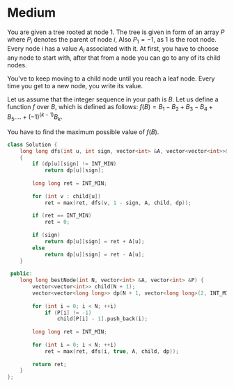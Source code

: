 # Medium

You are given a tree rooted at node $1$. The tree is given in form of an array $P$ where $P_i$ denotes the parent of node $i$, Also $P_1 = -1$, as $1$ is the root node. Every node $i$ has a value $A_i$ associated with it. At first, you have to choose any node to start with, after that from a node you can go to any of its child nodes.

You've to keep moving to a child node until you reach a leaf node. Every time you get to a new node, you write its value.

Let us assume that the integer sequence in your path is $B$.
Let us define a function $f$ over $B$, which is defined as follows:
$f(B) = B_1 - B_2 + B_3 - B_4 + B_5 .... + (-1)^{(k-1)}B_k$.

You have to find the maximum possible value of $f(B)$.

```cpp
class Solution {
    long long dfs(int u, int sign, vector<int> &A, vector<vector<int>>& child, vector<vector<long long>>& dp)
    {
        if (dp[u][sign] != INT_MIN)
            return dp[u][sign];
            
        long long ret = INT_MIN;
        
        for (int v : child[u])
            ret = max(ret, dfs(v, 1 - sign, A, child, dp));
        
        if (ret == INT_MIN)
            ret = 0;
        
        if (sign)
            return dp[u][sign] = ret + A[u];
        else
            return dp[u][sign] = ret - A[u];
    }
    
 public:
    long long bestNode(int N, vector<int> &A, vector<int> &P) {
        vector<vector<int>> child(N + 1);
        vector<vector<long long>> dp(N + 1, vector<long long>(2, INT_MIN));
        
        for (int i = 0; i < N; ++i)
            if (P[i] != -1)
                child[P[i] - 1].push_back(i);
             
        long long ret = INT_MIN;
        
        for (int i = 0; i < N; ++i)
            ret = max(ret, dfs(i, true, A, child, dp));
            
        return ret;
    }
};
```
